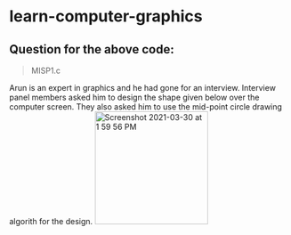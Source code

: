 # learn-computer-graphics

## Question for the above code:

> MISP1.c

Arun is an expert in graphics and he had gone for an interview. Interview panel members asked him to design the shape given below over the computer screen. They also asked him to use the mid-point circle drawing algorith for the design.
<img width="203" alt="Screenshot 2021-03-30 at 1 59 56 PM" src="https://user-images.githubusercontent.com/63546116/112958559-38288680-9160-11eb-9efc-78c6e7ff5cca.png">
